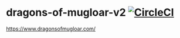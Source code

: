 # dragons-of-mugloar-v2 [![CircleCI](https://circleci.com/gh/dmnrmr/dragons-of-mugloar-v2/tree/master.svg?style=shield)](https://circleci.com/gh/dmnrmr/dragons-of-mugloar-v2/tree/master)

https://www.dragonsofmugloar.com/
